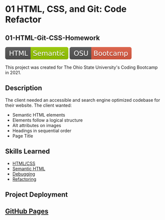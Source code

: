 # 01 HTML, CSS, and Git: Code Refactor
## 01-HTML-Git-CSS-Homework
![HTML Badge](./assets/images/HTML-Semantic-green.svg) ![HTML Badge](./assets/images/OSU-Bootcamp-red.svg)

This project was created for The Ohio State University's Coding Bootcamp in 2021.
## Description
The client needed an accessible and search engine optimized codebase for their website.  The client wanted:
- Semantic HTML elements
- Elements follow a logical structure
- Alt attributes on images
- Headings in sequential order
- Page Title
## Skills Learned
- [HTML/CSS](https://www.w3.org/standards/webdesign/htmlcss)
- [Semantic HTML](https://developer.mozilla.org/en-US/docs/Learn/Accessibility/HTML)
- [Debugging](https://docs.microsoft.com/en-us/visualstudio/debugger/debugging-absolute-beginners?view=vs-2019&tabs=csharp)
- [Refactoring](https://www.altexsoft.com/blog/engineering/code-refactoring-best-practices-when-and-when-not-to-do-it/#:~:text=Code%20refactoring%20is%20a%20process,code%20more%20efficient%20and%20maintainable.)
## Project Deployment
[GitHub Pages](https://ethanharsh.github.io/01-HTML-Git-CSS-Homework/)
---
